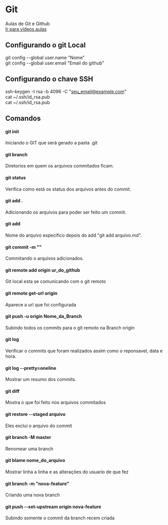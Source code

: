 # Git
Aulas de Git e Github<br>
[Ir para vídeos aulas](https://www.youtube.com/watch?v=iQn5vZt0iWI&list=PLpaKFn4Q4GMOhOuffvi7VagNib0P325AV)


## Configurando o git Local

git config --global user.name "Nome"<br>
git config --global user.email "Email do github"<br>

## Configurando o chave SSH
ssh-keygen -t rsa -b 4096 -C "seu_email@example.com"<br>
cat ~/.ssh/id_rsa.pub <br>
cat ~/.ssh/id_rsa.pub 

## Comandos

#### git init
Iniciando o GIT que será gerado a pasta .git

#### git branch 
Diretorios em quem os arquivos commitados ficam.

#### git status 
Verifica como está os status dos arquivos antes do commit.

#### git add .
Adicionando os arquivos para poder ser feito um commit.

#### git add 
Nome do arquivo expecifico depois do add "git add arquivo.md".

#### git commit -m "" 
Commitando o arquivos adicionados.

#### git remote add origin ur_do_github
Git local esta se comunicando com o git remoto

#### git remote get-url origin
Aparece a url que foi configurada

#### git push -u origin Nome_da_Branch
Subindo todos os commits para o git remoto na Branch origin

#### git log
Verificar o commits que foram realizados assim como o reponsavel, data e hora.

#### git log --pretty=oneline
Mostrar um resumo dos commits.

#### git diff 
Mostra o que foi feito nos arquivos commitados

#### git restore --staged arquivo
Eles exclui o arquivo do commit

#### git branch -M master
Renomear uma branch

#### git blame nome_do_arquivo
Mostrar linha a linha e as alterações do usuario de que fez

#### git branch -m "nova-feature"
Criando uma nova branch 

#### git push --set-upstream origin nova-feature
Subindo somente o commit da branch recem criada